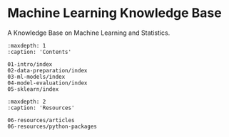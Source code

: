 # Machine Learning Knowledge Base

A Knowledge Base on Machine Learning and Statistics.


```{toctree}
:maxdepth: 1
:caption: 'Contents'

01-intro/index
02-data-preparation/index
03-ml-models/index
04-model-evaluation/index
05-sklearn/index
```

```{toctree}
:maxdepth: 2
:caption: 'Resources'

06-resources/articles
06-resources/python-packages
```


<!-- # Indices and tables

* {ref}`genindex`
* {ref}`modindex`
* {ref}`search` -->